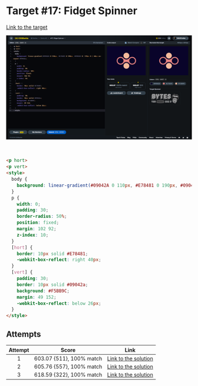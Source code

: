 # Target #17: Fidget Spinner

[Link to the target](https://cssbattle.dev/play/17)

![img](src/images/017_fidget-spinner.png)

<br>

```html
<p hort>
<p vert>
<style>
  body {
    background: linear-gradient(#09042A 0 110px, #E78481 0 190px, #09042A 0) 170px 0 / 60px no-repeat #09042a;
  }
  p {
    width: 0;
    padding: 30;
    border-radius: 50%;
    position: fixed;
    margin: 102 92;
    z-index: 10;
  }
  [hort] {
    border: 10px solid #E78481;
    -webkit-box-reflect: right 40px;
  }
  [vert] {
    padding: 30;
    border: 10px solid #09042a;
    background: #F5BB9C;
    margin: 49 152;
    -webkit-box-reflect: below 26px;
  }
</style>
```


## Attempts
| Attempt | Score | Link |
|:-:|:-:|:-:|
| 1 | 603.07 {511}, 100% match | [Link to the solution](src/html/017_fidget-spinner_attempt-01.html) |
| 2 | 605.76 {557}, 100% match | [Link to the solution](src/html/017_fidget-spinner_attempt-02.html) |
| 3 | 618.59 {322}, 100% match | [Link to the solution](src/html/017_fidget-spinner_attempt-03.html) |

<!-- Highest place in the leaderboard: 37 (2023-09-04) -->